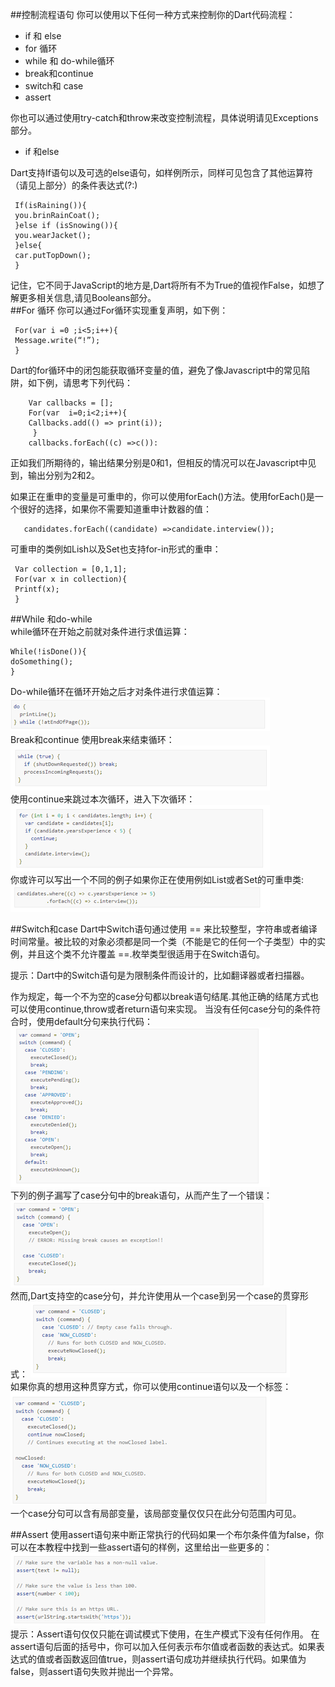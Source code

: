 ##控制流程语句
你可以使用以下任何一种方式来控制你的Dart代码流程： 

  
* if 和 else
* for 循环
* while 和 do-while循环
* break和continue
* switch和 case
* assert   

你也可以通过使用try-catch和throw来改变控制流程，具体说明请见Exceptions部分。	

* if 和else   

Dart支持If语句以及可选的else语句，如样例所示，同样可见包含了其他运算符（请见上部分）的条件表达式(?:)    

     If(isRaining()){   
     you.brinRainCoat();    
     }else if (isSnowing()){   
     you.wearJacket();   
     }else{    
     car.putTopDown();   
     }

记住，它不同于JavaScript的地方是,Dart将所有不为True的值视作False，如想了解更多相关信息,请见Booleans部分。  
##For 循环
你可以通过For循环实现重复声明，如下例：  

     For(var i =0 ;i<5;i++){
     Message.write(“!”);
     }
  

  
Dart的for循环中的闭包能获取循环变量的值，避免了像Javascript中的常见陷阱，如下例，请思考下列代码：  

        Var callbacks = [];
        For(var  i=0;i<2;i++){
        Callbacks.add(() => print(i));
         }
        callbacks.forEach((c) =>c()):

正如我们所期待的，输出结果分别是0和1，但相反的情况可以在Javascript中见到，输出分别为2和2。  

如果正在重申的变量是可重申的，你可以使用forEach()方法。使用forEach()是一个很好的选择，如果你不需要知道重申计数器的值：

  
       candidates.forEach((candidate) =>candidate.interview());  

可重申的类例如Lish以及Set也支持for-in形式的重申： 

 
     Var collection = [0,1,1];
     For(var x in collection){
     Printf(x);
     }
  

##While 和do-while  
while循环在开始之前就对条件进行求值运算： 

  
    While(!isDone()){
    doSomething();
    }
    
Do-while循环在循环开始之后才对条件进行求值运算：   
 ![do-while](./images/svn-do-while.png)    
Break和continue
使用break来结束循环：  
 ![break](./images/svn-break.png)   
使用continue来跳过本次循环，进入下次循环：  
 ![continue](./images/svn-continue.png)    
你或许可以写出一个不同的例子如果你正在使用例如List或者Set的可重申类:   
 ![list](./images/svn-set.png) 

      
##Switch和case
Dart中Switch语句通过使用 == 来比较整型，字符串或者编译时间常量。被比较的对象必须都是同一个类（不能是它的任何一个子类型）中的实例，并且这个类不允许覆盖 ==.枚举类型很适用于在Switch语句。

  提示：Dart中的Switch语句是为限制条件而设计的，比如翻译器或者扫描器。

作为规定，每一个不为空的case分句都以break语句结尾.其他正确的结尾方式也可以使用continue,throw或者return语句来实现。
当没有任何case分句的条件符合时，使用default分句来执行代码：
 ![default](./images/svn-default.png)   
下列的例子漏写了case分句中的break语句，从而产生了一个错误：
 ![break](./images/svn-case-break.png)   
然而,Dart支持空的case分句，并允许使用从一个case到另一个case的贯穿形式：
 ![case-case](./images/svn-case-case.png)   
如果你真的想用这种贯穿方式，你可以使用continue语句以及一个标签：
 ![continue](./images/svn-continue-1.png)  
一个case分句可以含有局部变量，该局部变量仅仅只在此分句范围内可见。

##Assert
使用assert语句来中断正常执行的代码如果一个布尔条件值为false，你可以在本教程中找到一些assert语句的样例，这里给出一些更多的：  
 ![assert](./images/svn-assert.png)   
提示：Assert语句仅仅只能在调试模式下使用，在生产模式下没有任何作用。
在assert语句后面的括号中，你可以加入任何表示布尔值或者函数的表达式。如果表达式的值或者函数返回值true，则assert语句成功并继续执行代码。如果值为false，则assert语句失败并抛出一个异常。
